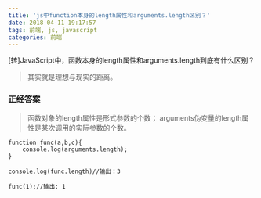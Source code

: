 ```yaml
---
title: 'js中function本身的length属性和arguments.length区别？'
date: 2018-04-11 19:17:57
tags: 前端, js, javascript
categories: 前端
---
```

[转]JavaScript中，函数本身的length属性和arguments.length到底有什么区别？

> 其实就是理想与现实的距离。

### 正经答案
> 函数对象的length属性是形式参数的个数；
arguments伪变量的length属性是某次调用的实际参数的个数。


```
function func(a,b,c){
    console.log(arguments.length);
}

console.log(func.length)//输出：3

func(1);//输出: 1
```

